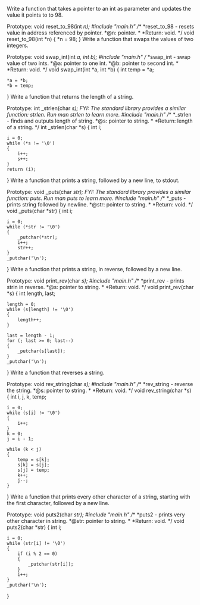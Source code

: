Write a function that takes a pointer to an int as parameter and updates the value it points to to 98.

Prototype: void reset_to_98(int *n);
#include "main.h"
/**
 *reset_to_98 - resets value in address referenced by pointer.
 *@n: pointer.
 *
 *Return: void.
 */
void reset_to_98(int *n)
{
	*n = 98;
}
Write a function that swaps the values of two integers.

Prototype: void swap_int(int *a, int *b);
#include "main.h"
/**
 *swap_int - swap value of two ints.
 *@a: pointer to one int.
 *@b: pointer to second int.
 *
 *Return: void.
 */
void swap_int(int *a, int *b)
{
	int temp = *a;

	*a = *b;
	*b = temp;
}
Write a function that returns the length of a string.

Prototype: int _strlen(char *s);
FYI: The standard library provides a similar function: strlen. Run man strlen to learn more.
#include "main.h"
/**
 *_strlen - finds and outputs length of string.
 *@s: pointer to string.
 *
 *Return: length of a string.
 */
int _strlen(char *s)
{
	int i;

	i = 0;
	while (*s != '\0')
	{
		i++;
		s++;
	}
	return (i);
}
Write a function that prints a string, followed by a new line, to stdout.

Prototype: void _puts(char *str);
FYI: The standard library provides a similar function: puts. Run man puts to learn more.
#include "main.h"
/**
 *_puts - prints string followed by newline.
 *@str: pointer to string.
 *
 *Return: void.
 */
void _puts(char *str)
{
	int i;

	i = 0;
	while (*str != '\0')
	{
		_putchar(*str);
		i++;
		str++;
	}
	_putchar('\n');
}
Write a function that prints a string, in reverse, followed by a new line.

Prototype: void print_rev(char *s);
#include "main.h"
/**
 *print_rev - prints strin in reverse.
 *@s: pointer to string.
 *
 *Return: void.
 */
void print_rev(char *s)
{
	int length, last;

	length = 0;
	while (s[length] != '\0')
	{
		length++;
	}

	last = length - 1;
	for (; last >= 0; last--)
	{
		_putchar(s[last]);
	}
	_putchar('\n');
}
Write a function that reverses a string.

Prototype: void rev_string(char *s);
#include "main.h"
/**
 *rev_string - reverse the string.
 *@s: pointer to string.
 *
 *Return: void.
 */
void rev_string(char *s)
{
	int i, j, k, temp;

	i = 0;
	while (s[i] != '\0')
	{
		i++;
	}
	k = 0;
	j = i - 1;

	while (k < j)
	{
		temp = s[k];
		s[k] = s[j];
		s[j] = temp;
		k++;
		j--;
	}
}
Write a function that prints every other character of a string, starting with the first character, followed by a new line.

Prototype: void puts2(char *str);
#include "main.h"
/**
 *puts2 - prints very other character in string.
 *@str: pointer to string.
 *
 *Return: void.
 */
void puts2(char *str)
{
	int i;

	i = 0;
	while (str[i] != '\0')
	{
		if (i % 2 == 0)
		{
			_putchar(str[i]);
		}
		i++;
	}
	_putchar('\n');
}
